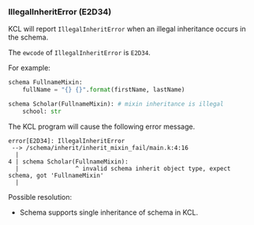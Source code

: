 ### IllegalInheritError (E2D34)

KCL will report `IllegalInheritError` when an illegal inheritance occurs in the schema.

The `ewcode` of `IllegalInheritError` is `E2D34`.

For example:

```python
schema FullnameMixin:
    fullName = "{} {}".format(firstName, lastName)

schema Scholar(FullnameMixin): # mixin inheritance is illegal
    school: str
```

The KCL program will cause the following error message.

```shell
error[E2D34]: IllegalInheritError
 --> /schema/inherit/inherit_mixin_fail/main.k:4:16
  |
4 | schema Scholar(FullnameMixin):
  |                ^ invalid schema inherit object type, expect schema, got 'FullnameMixin'
  |
```

Possible resolution:

- Schema supports single inheritance of schema in KCL.
